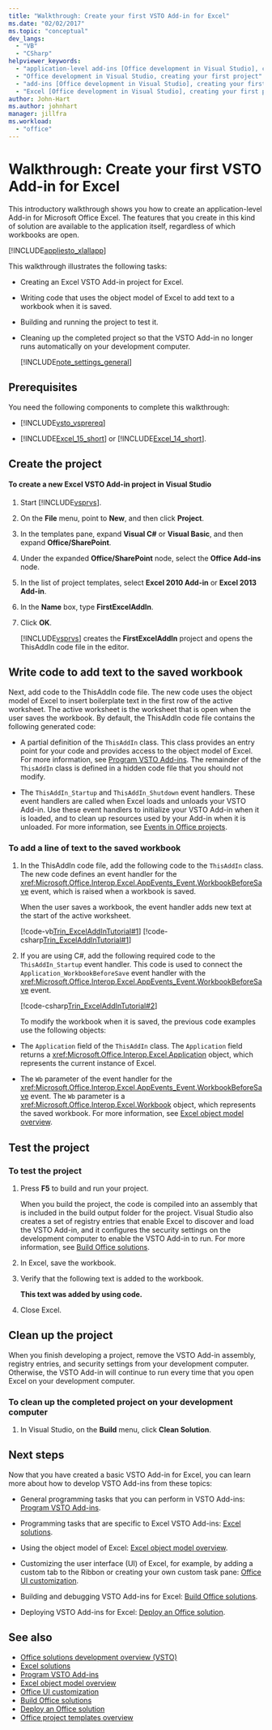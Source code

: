 ```yaml
---
title: "Walkthrough: Create your first VSTO Add-in for Excel"
ms.date: "02/02/2017"
ms.topic: "conceptual"
dev_langs:
  - "VB"
  - "CSharp"
helpviewer_keywords:
  - "application-level add-ins [Office development in Visual Studio], creating your first project"
  - "Office development in Visual Studio, creating your first project"
  - "add-ins [Office development in Visual Studio], creating your first project"
  - "Excel [Office development in Visual Studio], creating your first project"
author: John-Hart
ms.author: johnhart
manager: jillfra
ms.workload:
  - "office"
---
```

# Walkthrough: Create your first VSTO Add-in for Excel
  This introductory walkthrough shows you how to create an application-level Add-in for Microsoft Office Excel. The features that you create in this kind of solution are available to the application itself, regardless of which workbooks are open.

 [!INCLUDE[appliesto_xlallapp](../vsto/includes/appliesto-xlallapp-md.md)]

 This walkthrough illustrates the following tasks:

- Creating an Excel VSTO Add-in project for Excel.

- Writing code that uses the object model of Excel to add text to a workbook when it is saved.

- Building and running the project to test it.

- Cleaning up the completed project so that the VSTO Add-in no longer runs automatically on your development computer.

  [!INCLUDE[note_settings_general](../sharepoint/includes/note-settings-general-md.md)]

## Prerequisites
 You need the following components to complete this walkthrough:

- [!INCLUDE[vsto_vsprereq](../vsto/includes/vsto-vsprereq-md.md)]

- [!INCLUDE[Excel_15_short](../vsto/includes/excel-15-short-md.md)] or [!INCLUDE[Excel_14_short](../vsto/includes/excel-14-short-md.md)].

## Create the project

#### To create a new Excel VSTO Add-in project in Visual Studio

1. Start [!INCLUDE[vsprvs](../sharepoint/includes/vsprvs-md.md)].

2. On the **File** menu, point to **New**, and then click **Project**.

3. In the templates pane, expand **Visual C#** or **Visual Basic**, and then expand **Office/SharePoint**.

4. Under the expanded **Office/SharePoint** node, select the **Office Add-ins** node.

5. In the list of project templates, select **Excel 2010 Add-in** or **Excel 2013 Add-in**.

6. In the **Name** box, type **FirstExcelAddIn**.

7. Click **OK**.

     [!INCLUDE[vsprvs](../sharepoint/includes/vsprvs-md.md)] creates the **FirstExcelAddIn** project and opens the ThisAddIn code file in the editor.

## Write code to add text to the saved workbook
 Next, add code to the ThisAddIn code file. The new code uses the object model of Excel to insert boilerplate text in the first row of the active worksheet. The active worksheet is the worksheet that is open when the user saves the workbook. By default, the ThisAddIn code file contains the following generated code:

- A partial definition of the `ThisAddIn` class. This class provides an entry point for your code and provides access to the object model of Excel. For more information, see [Program VSTO Add-ins](../vsto/programming-vsto-add-ins.md). The remainder of the `ThisAddIn` class is defined in a hidden code file that you should not modify.

- The `ThisAddIn_Startup` and `ThisAddIn_Shutdown` event handlers. These event handlers are called when Excel loads and unloads your VSTO Add-in. Use these event handlers to initialize your VSTO Add-in when it is loaded, and to clean up resources used by your Add-in when it is unloaded. For more information, see [Events in Office projects](../vsto/events-in-office-projects.md).

### To add a line of text to the saved workbook

1. In the ThisAddIn code file, add the following code to the `ThisAddIn` class. The new code defines an event handler for the <xref:Microsoft.Office.Interop.Excel.AppEvents_Event.WorkbookBeforeSave> event, which is raised when a workbook is saved.

    When the user saves a workbook, the event handler adds new text at the start of the active worksheet.

    [!code-vb[Trin_ExcelAddInTutorial#1](../vsto/codesnippet/VisualBasic/Trin_ExcelAddInTutorial/ThisAddIn.vb#1)]
    [!code-csharp[Trin_ExcelAddInTutorial#1](../vsto/codesnippet/CSharp/Trin_ExcelAddInTutorial/ThisAddIn.cs#1)]

2. If you are using C#, add the following required code to the `ThisAddIn_Startup` event handler. This code is used to connect the `Application_WorkbookBeforeSave` event handler with the <xref:Microsoft.Office.Interop.Excel.AppEvents_Event.WorkbookBeforeSave> event.

    [!code-csharp[Trin_ExcelAddInTutorial#2](../vsto/codesnippet/CSharp/Trin_ExcelAddInTutorial/ThisAddIn.cs#2)]

   To modify the workbook when it is saved, the previous code examples use the following objects:

- The `Application` field of the `ThisAddIn` class. The `Application` field returns a <xref:Microsoft.Office.Interop.Excel.Application> object, which represents the current instance of Excel.

- The `Wb` parameter of the event handler for the <xref:Microsoft.Office.Interop.Excel.AppEvents_Event.WorkbookBeforeSave> event. The `Wb` parameter is a <xref:Microsoft.Office.Interop.Excel.Workbook> object, which represents the saved workbook. For more information, see [Excel object model overview](../vsto/excel-object-model-overview.md).

## Test the project

### To test the project

1. Press **F5** to build and run your project.

     When you build the project, the code is compiled into an assembly that is included in the build output folder for the project. Visual Studio also creates a set of registry entries that enable Excel to discover and load the VSTO Add-in, and it configures the security settings on the development computer to enable the VSTO Add-in to run. For more information, see [Build Office solutions](../vsto/building-office-solutions.md).

2. In Excel, save the workbook.

3. Verify that the following text is added to the workbook.

     **This text was added by using code.**

4. Close Excel.

## Clean up the project
 When you finish developing a project, remove the VSTO Add-in assembly, registry entries, and security settings from your development computer. Otherwise, the VSTO Add-in will continue to run every time that you open Excel on your development computer.

### To clean up the completed project on your development computer

1. In Visual Studio, on the **Build** menu, click **Clean Solution**.

## Next steps
 Now that you have created a basic VSTO Add-in for Excel, you can learn more about how to develop VSTO Add-ins from these topics:

- General programming tasks that you can perform in VSTO Add-ins: [Program VSTO Add-ins](../vsto/programming-vsto-add-ins.md).

- Programming tasks that are specific to Excel VSTO Add-ins: [Excel solutions](../vsto/excel-solutions.md).

- Using the object model of Excel: [Excel object model overview](../vsto/excel-object-model-overview.md).

- Customizing the user interface (UI) of Excel, for example, by adding a custom tab to the Ribbon or creating your own custom task pane: [Office UI customization](../vsto/office-ui-customization.md).

- Building and debugging VSTO Add-ins for Excel: [Build Office solutions](../vsto/building-office-solutions.md).

- Deploying VSTO Add-ins for Excel: [Deploy an Office solution](../vsto/deploying-an-office-solution.md).

## See also
- [Office solutions development overview &#40;VSTO&#41;](../vsto/office-solutions-development-overview-vsto.md)
- [Excel solutions](../vsto/excel-solutions.md)
- [Program VSTO Add-ins](../vsto/programming-vsto-add-ins.md)
- [Excel object model overview](../vsto/excel-object-model-overview.md)
- [Office UI customization](../vsto/office-ui-customization.md)
- [Build Office solutions](../vsto/building-office-solutions.md)
- [Deploy an Office solution](../vsto/deploying-an-office-solution.md)
- [Office project templates overview](../vsto/office-project-templates-overview.md)
